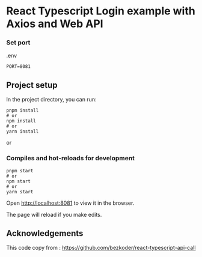 # React Typescript Login example with Axios and Web API

### Set port
.env
```
PORT=8081
```

## Project setup

In the project directory, you can run:

```
pnpm install
# or
npm install
# or
yarn install
```

or

### Compiles and hot-reloads for development

```
pnpm start
# or
npm start
# or
yarn start
```

Open [http://localhost:8081](http://localhost:8081) to view it in the browser.

The page will reload if you make edits.

## Acknowledgements

This code copy from : <https://github.com/bezkoder/react-typescript-api-call>
